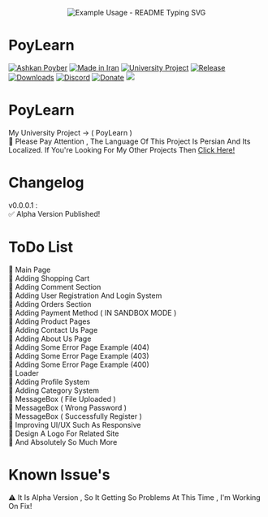 <p align="center">
  <img src="https://readme-typing-svg.demolab.com/?lines=My+Name+Is+Ashkan!;Nice+To+Meet+You!;Have+a+Great+Time!;Thanks+For+Visiting!&font=Fira%20Code&center=true&width=380&height=50&duration=4000&pause=1000" alt="Example Usage - README Typing SVG">
</p>

# PoyLearn
[![Ashkan Poyber](https://img.shields.io/badge/Ashkan-Poyber-e4181c.svg?labelColor=0000ff)](#)
[![Made in Iran](https://img.shields.io/badge/made_in-iran-ffd700.svg?labelColor=0057b7)](https://github.com/AshkanPoyber)
[![University Project](https://img.shields.io/badge/University-Project-e4181c.svg?labelColor=0000ff)](#)
[![Release](https://img.shields.io/github/release/AshkanPoyber/PoyLearn.svg)](https://github.com/AshkanPoyber/PoyLearn/releases)
[![Downloads](https://img.shields.io/github/downloads/AshkanPoyber/PoyLearn/total.svg)](https://github.com/AshkanPoyber/PoyLearn/releases)
[![Discord](https://img.shields.io/discord/796419830819061800?label=discord)](https://discord.gg/yPWu7F7Gxb)
[![Donate](https://img.shields.io/badge/donate-$$$-8a2be2.svg)](#) 
<a href="https://youtu.be/scjlb-TACyQ"><img src="https://img.shields.io/badge/YouTube-Channel-FF3333.svg?logo=youtube&logoColor=FF3333"></a>


# PoyLearn
My University Project -> ( PoyLearn ) 
<br>
🛑 Please Pay Attention , The Language Of This Project Is Persian And Its Localized. If You're Looking For My Other Projects Then [Click Here!](https://github.com/AshkanPoyber?tab=repositories)

# Changelog
v0.0.0.1 : <br>
✅ Alpha Version Published!
# ToDo List
💢 Main Page
<br>
💢 Adding Shopping Cart
<br>
💢 Adding Comment Section
<br>
💢 Adding User Registration And Login System
<br>
💢 Adding Orders Section
<br>
💢 Adding Payment Method ( IN SANDBOX MODE )
<br>
💢 Adding Product Pages
<br>
💢 Adding Contact Us Page
<br>
💢 Adding About Us Page
<br>
💢 Adding Some Error Page Example (404)
<br>
💢 Adding Some Error Page Example (403)
<br>
💢 Adding Some Error Page Example (400)
<br>
💢 Loader
<br>
💢 Adding Profile System
<br>
💢 Adding Category System
<br>
💢 MessageBox ( File Uploaded )
<br>
💢 MessageBox ( Wrong Password )
<br>
💢 MessageBox ( Successfully Register )
<br>
💢 Improving UI/UX Such As Responsive
<br>
💢 Design A Logo For Related Site
<br>
💢 And Absolutely So Much More

# Known Issue's
⚠ It Is Alpha Version , So It Getting So Problems At This Time , I'm Working On Fix!
